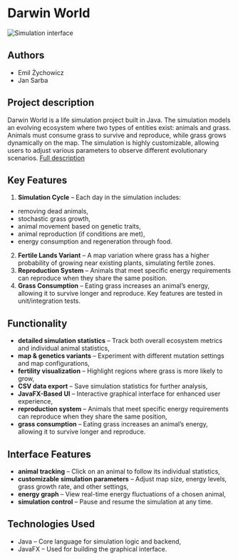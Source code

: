 # Darwin World
![Simulation interface](assets/simulation.gif)

## Authors
- Emil Żychowicz
- Jan Sarba

## Project description
Darwin World is a life simulation project built in Java. The simulation models an evolving ecosystem where two types of entities exist: animals and grass. Animals must consume grass to survive and reproduce, while grass grows dynamically on the map. 
The simulation is highly customizable, allowing users to adjust various parameters to observe different evolutionary scenarios.
[Full description](https://github.com/Ki3mONo/DarwinWorldSimulator/blob/main/Tresc_zadania/Readme.md) 

## Key Features
1. **Simulation Cycle** – Each day in the simulation includes:
- removing dead animals,
- stochastic grass growth,
- animal movement based on genetic traits,
- animal reproduction (if conditions are met),
- energy consumption and regeneration through food.
2. **Fertile Lands Variant** – A map variation where grass has a higher probability of growing near existing plants, simulating fertile zones.
3. **Reproduction System** – Animals that meet specific energy requirements can reproduce when they share the same position.
4. **Grass Consumption** – Eating grass increases an animal’s energy, allowing it to survive longer and reproduce.
Key features are tested in unit/integration tests.
## Functionality
- **detailed simulation statistics** – Track both overall ecosystem metrics and individual animal statistics,
- **map & genetics variants** – Experiment with different mutation settings and map configurations,
- **fertility visualization** – Highlight regions where grass is more likely to grow,
- **CSV data export** – Save simulation statistics for further analysis,
- **JavaFX-Based UI** – Interactive graphical interface for enhanced user experience,
- **reproduction system** – Animals that meet specific energy requirements can reproduce when they share the same position,
- **grass consumption** – Eating grass increases an animal’s energy, allowing it to survive longer and reproduce.

## Interface Features
- **animal tracking** – Click on an animal to follow its individual statistics,
- **customizable simulation parameters** – Adjust map size, energy levels, grass growth rate, and other settings,
- **energy graph** – View real-time energy fluctuations of a chosen animal,
- **simulation control** – Pause and resume the simulation at any time.

## Technologies Used
- Java – Core language for simulation logic and backend,
- JavaFX – Used for building the graphical interface.

